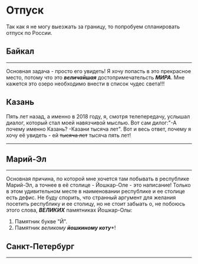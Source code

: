 # Отпуск
Так как я не могу выезжать за границу, то попробуем спланировать отпуск по России.

## Байкал 
___
Основная задача - просто его увидеть! Я хочу попасть в это прекрасное место, потому что это ***величайшая*** достопримечательсть ***МИРА***. Мне кажется это озеро необходимо внести в список чудес света!!! 

## Казань
Пять лет назад, а именно в 2018 году, я, смотря телепередачу, услышал диалог, который стал моей навязчивой мыслью. Вот сам дилог:"-А почему именно Казань? -Казани тысяча лет". Вот и весь ответ, почему я хочу её увидеть - ей ~~тысяча лет~~ тысяча пять лет!
___

## Марий-Эл
___
Основная причина, по которой мне хочется там побывать в республике Марий-Эл, а точнее в её столице - Йошкар-Оле - это написание! Только в этом удивительном месте в наименовании республике и ее столице есть дефис. Не буду спорить, что странный аргумент для желания посетить республику и ее столицу, но не стоит забыать о, не побоюсь этого слова, ***ВЕЛИКИХ*** памятниках Йошкар-Олы:

1. Памятник букве "Й".
2. Памятник *великому* ***йошкиному коту****!

## Санкт-Петербург
___
